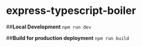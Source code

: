# express-typescript-boiler

##**Local Development**
``npm run dev``

##**Build for production deployment**
``npm run build``

